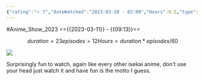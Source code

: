 ```yaml
---
{"rating":"⭐ 7","dateWatched":"2023-03-10 - 02:00","Hours":9.5,"type":"series","subType":"series","title":"Rougo ni Sonaete Isekai de 8-manmai no Kinka wo Tamemasu","englishTitle":"Saving 80,000 Gold in Another World for My Retirement","year":2023,"dataSource":"MALAPI","url":"https://myanimelist.net/anime/52461/Rougo_ni_Sonaete_Isekai_de_8-manmai_no_Kinka_wo_Tamemasu","id":52461,"genres":["Fantasy"],"studios":["Felix Film"],"episodes":12,"duration":"23 min per ep","onlineRating":6.76,"actors":null,"image":"https://cdn.myanimelist.net/images/anime/1890/131473.jpg","released":true,"streamingServices":["Crunchyroll","Aniplus TV","Bilibili Global","Laftel"],"airing":true,"airedFrom":"08/01/2023","airedTo":"01/01/1970","watched":false,"lastWatched":"","personalRating":0,"tags":["mediaDB/tv/series"],"dg-publish":true,"permalink":"/media-db/series/rougo-ni-sonaete-isekai-de-8-manmai-no-kinka-wo-tamemasu-2023/","dgPassFrontmatter":true,"noteIcon":"1","created":"2023-11-14T21:08:36.162+05:30","updated":"2023-12-10T09:53:20.877+05:30"}
---
```


#Anime_Show_2023 
=={{2023-03-11}} - {{09:13}}==
```math
duration = 23
episodes = 12
Hours = duration * episodes / 60
```
<img src="https://cdn.myanimelist.net/images/anime/1890/131473.jpg">

Surprisingly fun to watch, again like every other isekai anime, don't use your head just watch it and have fun is the motto I guess.
